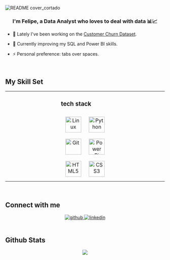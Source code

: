 ![README cover_cortado](https://github.com/Felandim/Felandim/assets/62677718/d9b9633c-492f-4f42-9787-1a70f436d49d)


### <div align="center">I'm Felipe, a Data Analyst who loves to deal with data 📊📈</div>  
  

- 🔭 Lately I've been working on the [Customer Churn Dataset](https://www.kaggle.com/datasets/blastchar/telco-customer-churn).
  

- 🌱 Currently improving my SQL and Power BI skills.
  

- ⚡ Personal preference: tabs over spaces.
  

<br/>  


## My Skill Set  
<table><tr><td valign="top" width="33%">



</td><td valign="top" width="33%">



### tech stack  
<div align="center">  
<a href="https://www.linux.org/" target="_blank"><img style="margin: 10px" src="https://profilinator.rishav.dev/skills-assets/linux-original.svg" alt="Linux" height="50" /></a>  
<a href="https://www.python.org/" target="_blank"><img style="margin: 10px" src="https://profilinator.rishav.dev/skills-assets/python-original.svg" alt="Python" height="50" /></a>  
<a href="https://github.com/" target="_blank"><img style="margin: 10px" src="https://profilinator.rishav.dev/skills-assets/git-scm-icon.svg" alt="Git" height="50" /></a>  
<a href="https://powerbi.microsoft.com/en-us/" target="_blank"><img style="margin: 10px" src="https://profilinator.rishav.dev/skills-assets/powerbi.png" alt="Power Bi" height="50" /></a>  
<a href="https://en.wikipedia.org/wiki/HTML5" target="_blank"><img style="margin: 10px" src="https://profilinator.rishav.dev/skills-assets/html5-original-wordmark.svg" alt="HTML5" height="50" /></a>  
<a href="https://www.w3schools.com/css/" target="_blank"><img style="margin: 10px" src="https://profilinator.rishav.dev/skills-assets/css3-original-wordmark.svg" alt="CSS3" height="50" /></a>  
</div>

</td><td valign="top" width="33%">



</td></tr></table>  

<br/>  


## Connect with me  
<div align="center">
<a href="https://github.com/Felandim" target="_blank">
<img src=https://img.shields.io/badge/github-%2324292e.svg?&style=for-the-badge&logo=github&logoColor=white alt=github style="margin-bottom: 5px;" />
</a>
<a href="https://linkedin.com/in/landimfelipe" target="_blank">
<img src=https://img.shields.io/badge/linkedin-%231E77B5.svg?&style=for-the-badge&logo=linkedin&logoColor=white alt=linkedin style="margin-bottom: 5px;" />
</a>  
</div>  
  

<br/>  


## Github Stats  
<div align="center"><img src="https://github-readme-stats.vercel.app/api?username=Felandim&show_icons=true&count_private=true&hide_border=true" align="center" /></div>  

<br/>  


<!---
Felandim/Felandim is a ✨ special ✨ repository because its `README.md` (this file) appears on your GitHub profile.
You can click the Preview link to take a look at your changes.
--->

